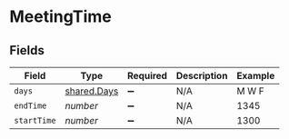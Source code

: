 # MeetingTime


## Fields

| Field                                      | Type                                       | Required                                   | Description                                | Example                                    |
| ------------------------------------------ | ------------------------------------------ | ------------------------------------------ | ------------------------------------------ | ------------------------------------------ |
| `days`                                     | [shared.Days](../../models/shared/days.md) | :heavy_minus_sign:                         | N/A                                        | M W F                                      |
| `endTime`                                  | *number*                                   | :heavy_minus_sign:                         | N/A                                        | 1345                                       |
| `startTime`                                | *number*                                   | :heavy_minus_sign:                         | N/A                                        | 1300                                       |